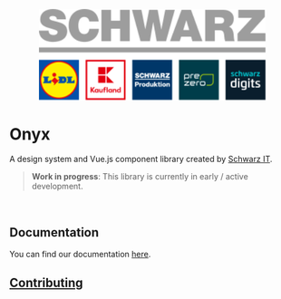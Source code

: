 <p>
  <a href="https://gruppe.schwarz">
  <div align="center">
    <img src="./.github/schwarz-group.svg" width="400px" />
    </div>
  </a>
</p>

# Onyx

A design system and Vue.js component library created by [Schwarz IT](https://it.schwarz).

> **Work in progress**: This library is currently in early / active development.

<br />

## Documentation

You can find our documentation [here](https://onyx.schwarz).

## [Contributing](CONTRIBUTING.md)
